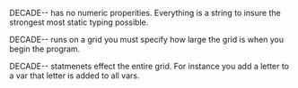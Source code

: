 DECADE-- has no numeric properities. Everything is a string to insure the strongest most static typing possible.

DECADE-- runs on a grid you must specify how large the grid is when you begin the program.

DECADE-- statmenets effect the entire grid. For instance you add a letter to a var that letter is added to all vars.

